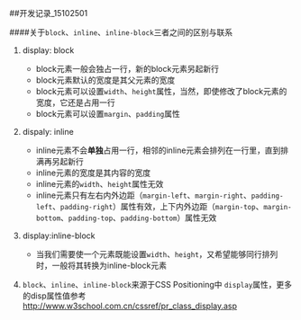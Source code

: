 ##开发记录_15102501

####关于`block`、`inline`、`inline-block`三者之间的区别与联系

1. display: block

	* block元素一般会独占一行，新的block元素另起新行
	* block元素默认的宽度是其父元素的宽度
	* block元素可以设置`width`、`height`属性，当然，即使修改了block元素的宽度，它还是占用一行
	* block元素可以设置`margin`、`padding`属性

2. dispaly: inline

	* inline元素不会**单独**占用一行，相邻的inline元素会排列在一行里，直到排满再另起新行
	* inline元素的宽度是其内容的宽度
	* inline元素的`width`、`height`属性无效
	* inline元素只有左右内外边距（`margin-left`、`margin-right`、`padding-left`、`padding-right`）属性有效，上下内外边距（`margin-top`、`margin-bottom`、`padding-top`、`padding-bottom`）属性无效

3. display:inline-block

	* 当我们需要使一个元素既能设置`width`、`height`，又希望能够同行排列时，一般将其转换为inline-block元素

4. `block`、`inline`、`inline-block`来源于CSS Positioning中 `display`属性，更多的disp属性值参考 <http://www.w3school.com.cn/cssref/pr_class_display.asp>